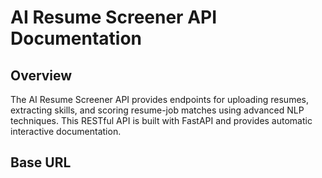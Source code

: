 # AI Resume Screener API Documentation

## Overview

The AI Resume Screener API provides endpoints for uploading resumes, extracting skills, and scoring resume-job matches using advanced NLP techniques. This RESTful API is built with FastAPI and provides automatic interactive documentation.

## Base URL

